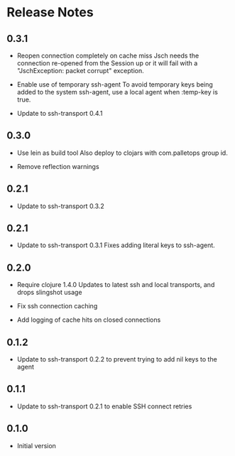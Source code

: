# Release Notes

## 0.3.1

- Reopen connection completely on cache miss
  Jsch needs the connection re-opened from the Session up or it will fail 
  with a "JschException: packet corrupt" exception.

- Enable use of temporary ssh-agent
  To avoid temporary keys being added to the system ssh-agent, use a local
  agent when :temp-key is true.

- Update to ssh-transport 0.4.1


## 0.3.0

- Use lein as build tool
  Also deploy to clojars with com.palletops group id.

- Remove reflection warnings

## 0.2.1

- Update to ssh-transport 0.3.2

## 0.2.1

- Update to ssh-transport 0.3.1
  Fixes adding literal keys to ssh-agent.

## 0.2.0

- Require clojure 1.4.0
  Updates to latest ssh and local transports, and drops slingshot usage

- Fix ssh connection caching

- Add logging of cache hits on closed connections

## 0.1.2

- Update to ssh-transport 0.2.2 to prevent trying to add nil keys to the agent

## 0.1.1

- Update to ssh-transport 0.2.1 to enable SSH connect retries


## 0.1.0

- Initial version
